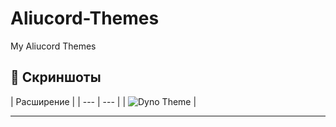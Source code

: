# Aliucord-Themes
My Aliucord Themes

## 📸 Скриншоты

| Расширение |
| --- | --- | 
| ![Dyno Theme](https://github.com/TheFuZeeXD/Aliucord-Themes/blob/main/Dyno%20Theme%2Fpreview.jpg) |

---
